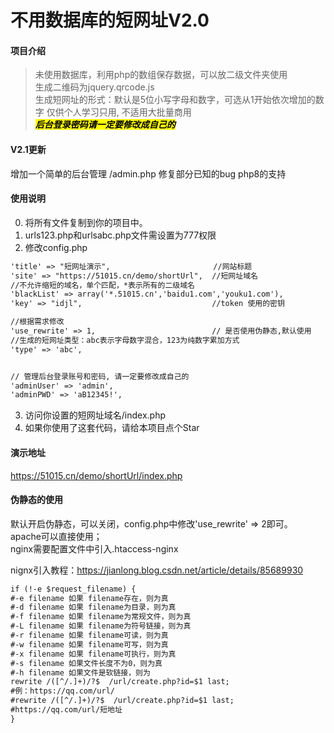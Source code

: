 # 不用数据库的短网址V2.0

#### 项目介绍
> 未使用数据库，利用php的数组保存数据，可以放二级文件夹使用   
> 生成二维码为jquery.qrcode.js   
> 生成短网址的形式：默认是5位小写字母和数字，可选从1开始依次增加的数字
> 仅供个人学习只用, 不适用大批量商用      
> <mark>***后台登录密码请一定要修改成自己的***<mark>    

#### V2.1更新
增加一个简单的后台管理   /admin.php
修复部分已知的bug
php8的支持

#### 使用说明
0. 将所有文件复制到你的项目中。
1. urls123.php和urlsabc.php文件需设置为777权限
2. 修改config.php

```html
'title' => "短网址演示",                       //网站标题
'site' => "https://51015.cn/demo/shortUrl",  //短网址域名
//不允许缩短的域名，单个匹配，*表示所有的二级域名
'blackList' => array('*.51015.cn','baidu1.com','youku1.com'),
'key' => "idjl",                             //token 使用的密钥

//根据需求修改
'use_rewrite' => 1,                          // 是否使用伪静态,默认使用
//生成的短网址类型：abc表示字母数字混合，123为纯数字累加方式
'type' => 'abc',


// 管理后台登录账号和密码, 请一定要修改成自己的
'adminUser' => 'admin',
'adminPWD' => 'aB12345!',
```

3. 访问你设置的短网址域名/index.php
4. 如果你使用了这套代码，请给本项目点个Star

#### 演示地址
https://51015.cn/demo/shortUrl/index.php     


#### 伪静态的使用
默认开启伪静态，可以关闭，config.php中修改'use_rewrite' => 2即可。   
apache可以直接使用；    
nginx需要配置文件中引入.htaccess-nginx     

nignx引入教程：https://jianlong.blog.csdn.net/article/details/85689930

```html
if (!-e $request_filename) {
#-e filename 如果 filename存在，则为真
#-d filename 如果 filename为目录，则为真 
#-f filename 如果 filename为常规文件，则为真
#-L filename 如果 filename为符号链接，则为真
#-r filename 如果 filename可读，则为真 
#-w filename 如果 filename可写，则为真 
#-x filename 如果 filename可执行，则为真
#-s filename 如果文件长度不为0，则为真
#-h filename 如果文件是软链接，则为
rewrite /([^/.]+)/?$  /url/create.php?id=$1 last;
#例：https://qq.com/url/
#rewrite /([^/.]+)/?$  /url/create.php?id=$1 last;
#https://qq.com/url/短地址
}
```

